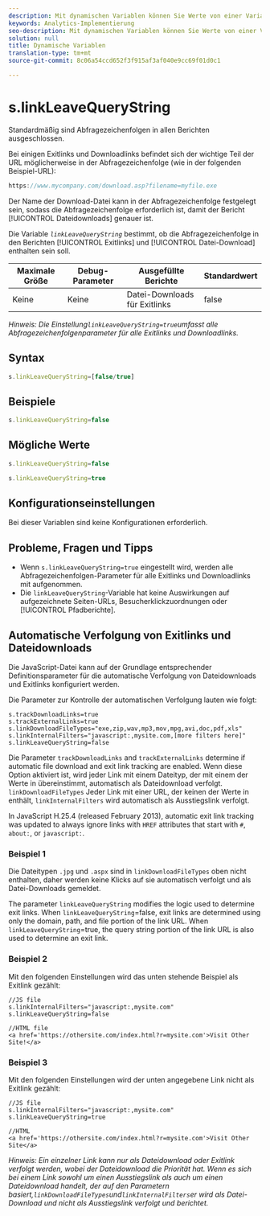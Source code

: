 ```yaml
---
description: Mit dynamischen Variablen können Sie Werte von einer Variablen in eine andere kopieren, ohne die vollständigen Werte mehrfach in die Bildanforderung auf Ihrer Site eingeben zu müssen.
keywords: Analytics-Implementierung
seo-description: Mit dynamischen Variablen können Sie Werte von einer Variablen in eine andere kopieren, ohne die vollständigen Werte mehrfach in die Bildanforderung auf Ihrer Site eingeben zu müssen.
solution: null
title: Dynamische Variablen
translation-type: tm+mt
source-git-commit: 8c06a54ccd652f3f915af3af040e9cc69f01d0c1

---
```



# s.linkLeaveQueryString

Standardmäßig sind Abfragezeichenfolgen in allen Berichten ausgeschlossen.

Bei einigen Exitlinks und Downloadlinks befindet sich der wichtige Teil der URL möglicherweise in der Abfragezeichenfolge (wie in der folgenden Beispiel-URL):

```js
https://www.mycompany.com/download.asp?filename=myfile.exe
```

Der Name der Download-Datei kann in der Abfragezeichenfolge festgelegt sein, sodass die Abfragezeichenfolge erforderlich ist, damit der Bericht [!UICONTROL Dateidownloads] genauer ist.

Die Variable *`linkLeaveQueryString`* bestimmt, ob die Abfragezeichenfolge in den Berichten [!UICONTROL Exitlinks] und [!UICONTROL Datei-Download] enthalten sein soll.

| Maximale Größe | Debug-Parameter | Ausgefüllte Berichte | Standardwert |
|--- |--- |--- |--- |
| Keine | Keine | Datei-Downloads für Exitlinks | false |

*Hinweis: Die Einstellung`linkLeaveQueryString=true`umfasst alle Abfragezeichenfolgenparameter für alle Exitlinks und Downloadlinks.*

## Syntax

```js
s.linkLeaveQueryString=[false/true]
```

## Beispiele

```js
s.linkLeaveQueryString=false
```

## Mögliche Werte

```js
s.linkLeaveQueryString=false
```

```js
s.linkLeaveQueryString=true
```

## Konfigurationseinstellungen

Bei dieser Variablen sind keine Konfigurationen erforderlich.

## Probleme, Fragen und Tipps

* Wenn `s.linkLeaveQueryString=true` eingestellt wird, werden alle Abfragezeichenfolgen-Parameter für alle Exitlinks und Downloadlinks mit aufgenommen.
* Die `linkLeaveQueryString`-Variable hat keine Auswirkungen auf aufgezeichnete Seiten-URLs, Besucherklickzuordnungen oder [!UICONTROL Pfadberichte].

## Automatische Verfolgung von Exitlinks und Dateidownloads

Die JavaScript-Datei kann auf der Grundlage entsprechender Definitionsparameter für die automatische Verfolgung von Dateidownloads und Exitlinks konfiguriert werden.

Die Parameter zur Kontrolle der automatischen Verfolgung lauten wie folgt:

```
s.trackDownloadLinks=true 
s.trackExternalLinks=true 
s.linkDownloadFileTypes="exe,zip,wav,mp3,mov,mpg,avi,doc,pdf,xls" 
s.linkInternalFilters="javascript:,mysite.com,[more filters here]" 
s.linkLeaveQueryString=false 
```

Die Parameter `trackDownloadLinks` and `trackExternalLinks` determine if automatic file download and exit link tracking are enabled. Wenn diese Option aktiviert ist, wird jeder Link mit einem Dateityp, der mit einem der Werte in übereinstimmt, automatisch als Dateidownload verfolgt. `linkDownloadFileTypes` Jeder Link mit einer URL, der keinen der Werte in enthält, `linkInternalFilters` wird automatisch als Ausstiegslink verfolgt.

In JavaScript H.25.4 (released February 2013), automatic exit link tracking was updated to always ignore links with `HREF` attributes that start with `#`, `about:`, or `javascript:`.

### Beispiel 1

Die Dateitypen `.jpg` und `.aspx` sind in `linkDownloadFileTypes` oben nicht enthalten, daher werden keine Klicks auf sie automatisch verfolgt und als Datei-Downloads gemeldet.

The parameter `linkLeaveQueryString` modifies the logic used to determine exit links. When `linkLeaveQueryString`=false, exit links are determined using only the domain, path, and file portion of the link URL. When `linkLeaveQueryString`=true, the query string portion of the link URL is also used to determine an exit link.

### Beispiel 2

Mit den folgenden Einstellungen wird das unten stehende Beispiel als Exitlink gezählt:

```
//JS file  
s.linkInternalFilters="javascript:,mysite.com" 
s.linkLeaveQueryString=false 
 
//HTML file 
<a href='https://othersite.com/index.html?r=mysite.com'>Visit Other Site!</a> 
```

### Beispiel 3

Mit den folgenden Einstellungen wird der unten angegebene Link nicht als Exitlink gezählt:

```
//JS file  
s.linkInternalFilters="javascript:,mysite.com" 
s.linkLeaveQueryString=true 
 
//HTML  
<a href='https://othersite.com/index.html?r=mysite.com'>Visit Other Site</a> 
```

*Hinweis: Ein einzelner Link kann nur als Dateidownload oder Exitlink verfolgt werden, wobei der Dateidownload die Priorität hat. Wenn es sich bei einem Link sowohl um einen Ausstiegslink als auch um einen Dateidownload handelt, der auf den Parametern basiert,`linkDownloadFileTypes`und`linkInternalFilters`er wird als Datei-Download und nicht als Ausstiegslink verfolgt und berichtet.*